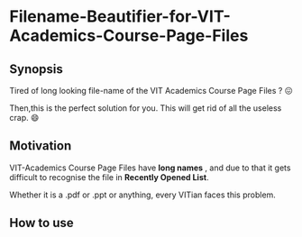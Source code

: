 # Filename-Beautifier-for-VIT-Academics-Course-Page-Files

## Synopsis

Tired of long looking file-name of the VIT Academics Course Page Files ? :confounded:

Then,this is the perfect solution for you. This will get rid of all the useless crap. :smile:


## Motivation

VIT-Academics Course Page Files have **long names** , and due to that it gets difficult to recognise the file in **Recently Opened List**.

Whether it is a .pdf or .ppt or anything, every VITian faces this problem.

## How to use


